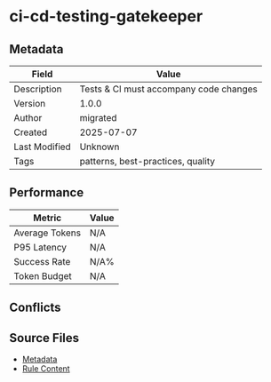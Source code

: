 # ci-cd-testing-gatekeeper

## Metadata

| Field | Value |
|-------|-------|
| Description | Tests & CI must accompany code changes |
| Version | 1.0.0 |
| Author | migrated |
| Created | 2025-07-07 |
| Last Modified | Unknown |
| Tags | patterns, best-practices, quality |

## Performance

| Metric | Value |
|--------|-------|
| Average Tokens | N/A |
| P95 Latency | N/A |
| Success Rate | N/A% |
| Token Budget | N/A |

## Conflicts


## Source Files

- [Metadata](400-patterns/ci-cd-testing-gatekeeper.yaml)
- [Rule Content](400-patterns/ci-cd-testing-gatekeeper.mdc)